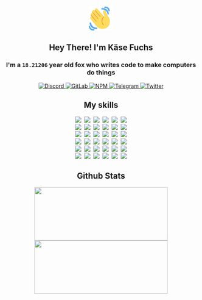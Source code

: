 <div><p align=center><img src=./resources/images/wave.gif width=64px height=64px></p><h2 align=center>Hey There! I'm Käse Fuchs</h2><h3 align=center>I'm a <code>18.21206</code> year old fox who writes code to make computers do things</h3><p align=center><a href=https://discord.com/users/507526681125322772><img alt=Discord src="https://img.shields.io/badge/Discord-5865F2?logo=discord&logoColor=white&style=flat-square#54747fb436eeed2631cab0abba6ad5c9"> </a><a href=https://gitlab.com/kasefuchs><img alt=GitLab src="https://img.shields.io/badge/GitLab-330F63?logo=gitlab&logoColor=white&style=flat-square#54747fb436eeed2631cab0abba6ad5c9"> </a><a href=https://npmjs.com/~kasefuchs><img alt=NPM src="https://img.shields.io/badge/NPM-CB3837?logo=npm&logoColor=white&style=flat-square#54747fb436eeed2631cab0abba6ad5c9"> </a><a href=https://t.me/kasefuchs><img alt=Telegram src="https://img.shields.io/badge/Telegram-2CA5E0?logo=telegram&logoColor=white&style=flat-square#54747fb436eeed2631cab0abba6ad5c9"> </a><a href=https://twitter.com/kasefuchs><img alt=Twitter src="https://img.shields.io/badge/Twitter-1DA1F2?logo=twitter&logoColor=white&style=flat-square#54747fb436eeed2631cab0abba6ad5c9"></a></p><h2 align=center>My skills</h2><p align=center><a href=https://aws.amazon.com/ ><picture><source srcset="https://skillicons.dev/icons?i=aws&theme=dark#54747fb436eeed2631cab0abba6ad5c9" media="(prefers-color-scheme: dark)"><source srcset="https://skillicons.dev/icons?i=aws&theme=light#54747fb436eeed2631cab0abba6ad5c9" media="(prefers-color-scheme: light), (prefers-color-scheme: no-preference)"><img src="https://skillicons.dev/icons?i=aws&theme=light#54747fb436eeed2631cab0abba6ad5c9"></picture></a>&nbsp;&nbsp;<a href=https://en.wikipedia.org/wiki/Bash_(Unix_shell)><picture><source srcset="https://skillicons.dev/icons?i=bash&theme=dark#54747fb436eeed2631cab0abba6ad5c9" media="(prefers-color-scheme: dark)"><source srcset="https://skillicons.dev/icons?i=bash&theme=light#54747fb436eeed2631cab0abba6ad5c9" media="(prefers-color-scheme: light), (prefers-color-scheme: no-preference)"><img src="https://skillicons.dev/icons?i=bash&theme=light#54747fb436eeed2631cab0abba6ad5c9"></picture></a>&nbsp;&nbsp;<a href=https://discord.com/developers/docs><picture><source srcset="https://skillicons.dev/icons?i=bots&theme=dark#54747fb436eeed2631cab0abba6ad5c9" media="(prefers-color-scheme: dark)"><source srcset="https://skillicons.dev/icons?i=bots&theme=light#54747fb436eeed2631cab0abba6ad5c9" media="(prefers-color-scheme: light), (prefers-color-scheme: no-preference)"><img src="https://skillicons.dev/icons?i=bots&theme=light#54747fb436eeed2631cab0abba6ad5c9"></picture></a>&nbsp;&nbsp;<a href=https://www.cloudflare.com/ ><picture><source srcset="https://skillicons.dev/icons?i=cloudflare&theme=dark#54747fb436eeed2631cab0abba6ad5c9" media="(prefers-color-scheme: dark)"><source srcset="https://skillicons.dev/icons?i=cloudflare&theme=light#54747fb436eeed2631cab0abba6ad5c9" media="(prefers-color-scheme: light), (prefers-color-scheme: no-preference)"><img src="https://skillicons.dev/icons?i=cloudflare&theme=light#54747fb436eeed2631cab0abba6ad5c9"></picture></a>&nbsp;&nbsp;<a href=https://en.wikipedia.org/wiki/CSS><picture><source srcset="https://skillicons.dev/icons?i=css&theme=dark#54747fb436eeed2631cab0abba6ad5c9" media="(prefers-color-scheme: dark)"><source srcset="https://skillicons.dev/icons?i=css&theme=light#54747fb436eeed2631cab0abba6ad5c9" media="(prefers-color-scheme: light), (prefers-color-scheme: no-preference)"><img src="https://skillicons.dev/icons?i=css&theme=light#54747fb436eeed2631cab0abba6ad5c9"></picture></a>&nbsp;&nbsp;<a href=https://www.docker.com/ ><picture><source srcset="https://skillicons.dev/icons?i=docker&theme=dark#54747fb436eeed2631cab0abba6ad5c9" media="(prefers-color-scheme: dark)"><source srcset="https://skillicons.dev/icons?i=docker&theme=light#54747fb436eeed2631cab0abba6ad5c9" media="(prefers-color-scheme: light), (prefers-color-scheme: no-preference)"><img src="https://skillicons.dev/icons?i=docker&theme=light#54747fb436eeed2631cab0abba6ad5c9"></picture></a><br><a href=https://www.electronjs.org/ ><picture><source srcset="https://skillicons.dev/icons?i=electron&theme=dark#54747fb436eeed2631cab0abba6ad5c9" media="(prefers-color-scheme: dark)"><source srcset="https://skillicons.dev/icons?i=electron&theme=light#54747fb436eeed2631cab0abba6ad5c9" media="(prefers-color-scheme: light), (prefers-color-scheme: no-preference)"><img src="https://skillicons.dev/icons?i=electron&theme=light#54747fb436eeed2631cab0abba6ad5c9"></picture></a>&nbsp;&nbsp;<a href=https://expressjs.com/ ><picture><source srcset="https://skillicons.dev/icons?i=express&theme=dark#54747fb436eeed2631cab0abba6ad5c9" media="(prefers-color-scheme: dark)"><source srcset="https://skillicons.dev/icons?i=express&theme=light#54747fb436eeed2631cab0abba6ad5c9" media="(prefers-color-scheme: light), (prefers-color-scheme: no-preference)"><img src="https://skillicons.dev/icons?i=express&theme=light#54747fb436eeed2631cab0abba6ad5c9"></picture></a>&nbsp;&nbsp;<a href=https://www.figma.com/ ><picture><source srcset="https://skillicons.dev/icons?i=figma&theme=dark#54747fb436eeed2631cab0abba6ad5c9" media="(prefers-color-scheme: dark)"><source srcset="https://skillicons.dev/icons?i=figma&theme=light#54747fb436eeed2631cab0abba6ad5c9" media="(prefers-color-scheme: light), (prefers-color-scheme: no-preference)"><img src="https://skillicons.dev/icons?i=figma&theme=light#54747fb436eeed2631cab0abba6ad5c9"></picture></a>&nbsp;&nbsp;<a href=https://firebase.google.com/ ><picture><source srcset="https://skillicons.dev/icons?i=firebase&theme=dark#54747fb436eeed2631cab0abba6ad5c9" media="(prefers-color-scheme: dark)"><source srcset="https://skillicons.dev/icons?i=firebase&theme=light#54747fb436eeed2631cab0abba6ad5c9" media="(prefers-color-scheme: light), (prefers-color-scheme: no-preference)"><img src="https://skillicons.dev/icons?i=firebase&theme=light#54747fb436eeed2631cab0abba6ad5c9"></picture></a>&nbsp;&nbsp;<a href=https://flask.palletsprojects.com/ ><picture><source srcset="https://skillicons.dev/icons?i=flask&theme=dark#54747fb436eeed2631cab0abba6ad5c9" media="(prefers-color-scheme: dark)"><source srcset="https://skillicons.dev/icons?i=flask&theme=light#54747fb436eeed2631cab0abba6ad5c9" media="(prefers-color-scheme: light), (prefers-color-scheme: no-preference)"><img src="https://skillicons.dev/icons?i=flask&theme=light#54747fb436eeed2631cab0abba6ad5c9"></picture></a>&nbsp;&nbsp;<a href=https://cloud.google.com/ ><picture><source srcset="https://skillicons.dev/icons?i=gcp&theme=dark#54747fb436eeed2631cab0abba6ad5c9" media="(prefers-color-scheme: dark)"><source srcset="https://skillicons.dev/icons?i=gcp&theme=light#54747fb436eeed2631cab0abba6ad5c9" media="(prefers-color-scheme: light), (prefers-color-scheme: no-preference)"><img src="https://skillicons.dev/icons?i=gcp&theme=light#54747fb436eeed2631cab0abba6ad5c9"></picture></a><br><a href=https://git-scm.com/ ><picture><source srcset="https://skillicons.dev/icons?i=git&theme=dark#54747fb436eeed2631cab0abba6ad5c9" media="(prefers-color-scheme: dark)"><source srcset="https://skillicons.dev/icons?i=git&theme=light#54747fb436eeed2631cab0abba6ad5c9" media="(prefers-color-scheme: light), (prefers-color-scheme: no-preference)"><img src="https://skillicons.dev/icons?i=git&theme=light#54747fb436eeed2631cab0abba6ad5c9"></picture></a>&nbsp;&nbsp;<a href=https://github.com/ ><picture><source srcset="https://skillicons.dev/icons?i=github&theme=dark#54747fb436eeed2631cab0abba6ad5c9" media="(prefers-color-scheme: dark)"><source srcset="https://skillicons.dev/icons?i=github&theme=light#54747fb436eeed2631cab0abba6ad5c9" media="(prefers-color-scheme: light), (prefers-color-scheme: no-preference)"><img src="https://skillicons.dev/icons?i=github&theme=light#54747fb436eeed2631cab0abba6ad5c9"></picture></a>&nbsp;&nbsp;<a href=https://gitlab.com/ ><picture><source srcset="https://skillicons.dev/icons?i=gitlab&theme=dark#54747fb436eeed2631cab0abba6ad5c9" media="(prefers-color-scheme: dark)"><source srcset="https://skillicons.dev/icons?i=gitlab&theme=light#54747fb436eeed2631cab0abba6ad5c9" media="(prefers-color-scheme: light), (prefers-color-scheme: no-preference)"><img src="https://skillicons.dev/icons?i=gitlab&theme=light#54747fb436eeed2631cab0abba6ad5c9"></picture></a>&nbsp;&nbsp;<a href=https://www.heroku.com/ ><picture><source srcset="https://skillicons.dev/icons?i=heroku&theme=dark#54747fb436eeed2631cab0abba6ad5c9" media="(prefers-color-scheme: dark)"><source srcset="https://skillicons.dev/icons?i=heroku&theme=light#54747fb436eeed2631cab0abba6ad5c9" media="(prefers-color-scheme: light), (prefers-color-scheme: no-preference)"><img src="https://skillicons.dev/icons?i=heroku&theme=light#54747fb436eeed2631cab0abba6ad5c9"></picture></a>&nbsp;&nbsp;<a href=https://en.wikipedia.org/wiki/HTML><picture><source srcset="https://skillicons.dev/icons?i=html&theme=dark#54747fb436eeed2631cab0abba6ad5c9" media="(prefers-color-scheme: dark)"><source srcset="https://skillicons.dev/icons?i=html&theme=light#54747fb436eeed2631cab0abba6ad5c9" media="(prefers-color-scheme: light), (prefers-color-scheme: no-preference)"><img src="https://skillicons.dev/icons?i=html&theme=light#54747fb436eeed2631cab0abba6ad5c9"></picture></a>&nbsp;&nbsp;<a href=https://en.wikipedia.org/wiki/JavaScript><picture><source srcset="https://skillicons.dev/icons?i=js&theme=dark#54747fb436eeed2631cab0abba6ad5c9" media="(prefers-color-scheme: dark)"><source srcset="https://skillicons.dev/icons?i=js&theme=light#54747fb436eeed2631cab0abba6ad5c9" media="(prefers-color-scheme: light), (prefers-color-scheme: no-preference)"><img src="https://skillicons.dev/icons?i=js&theme=light#54747fb436eeed2631cab0abba6ad5c9"></picture></a><br><a href=https://en.wikipedia.org/wiki/Linux><picture><source srcset="https://skillicons.dev/icons?i=linux&theme=dark#54747fb436eeed2631cab0abba6ad5c9" media="(prefers-color-scheme: dark)"><source srcset="https://skillicons.dev/icons?i=linux&theme=light#54747fb436eeed2631cab0abba6ad5c9" media="(prefers-color-scheme: light), (prefers-color-scheme: no-preference)"><img src="https://skillicons.dev/icons?i=linux&theme=light#54747fb436eeed2631cab0abba6ad5c9"></picture></a>&nbsp;&nbsp;<a href=https://mui.com/ ><picture><source srcset="https://skillicons.dev/icons?i=materialui&theme=dark#54747fb436eeed2631cab0abba6ad5c9" media="(prefers-color-scheme: dark)"><source srcset="https://skillicons.dev/icons?i=materialui&theme=light#54747fb436eeed2631cab0abba6ad5c9" media="(prefers-color-scheme: light), (prefers-color-scheme: no-preference)"><img src="https://skillicons.dev/icons?i=materialui&theme=light#54747fb436eeed2631cab0abba6ad5c9"></picture></a>&nbsp;&nbsp;<a href=https://en.wikipedia.org/wiki/Markdown><picture><source srcset="https://skillicons.dev/icons?i=md&theme=dark#54747fb436eeed2631cab0abba6ad5c9" media="(prefers-color-scheme: dark)"><source srcset="https://skillicons.dev/icons?i=md&theme=light#54747fb436eeed2631cab0abba6ad5c9" media="(prefers-color-scheme: light), (prefers-color-scheme: no-preference)"><img src="https://skillicons.dev/icons?i=md&theme=light#54747fb436eeed2631cab0abba6ad5c9"></picture></a>&nbsp;&nbsp;<a href=https://www.mongodb.com/ ><picture><source srcset="https://skillicons.dev/icons?i=mongodb&theme=dark#54747fb436eeed2631cab0abba6ad5c9" media="(prefers-color-scheme: dark)"><source srcset="https://skillicons.dev/icons?i=mongodb&theme=light#54747fb436eeed2631cab0abba6ad5c9" media="(prefers-color-scheme: light), (prefers-color-scheme: no-preference)"><img src="https://skillicons.dev/icons?i=mongodb&theme=light#54747fb436eeed2631cab0abba6ad5c9"></picture></a>&nbsp;&nbsp;<a href=https://www.mysql.com/ ><picture><source srcset="https://skillicons.dev/icons?i=mysql&theme=dark#54747fb436eeed2631cab0abba6ad5c9" media="(prefers-color-scheme: dark)"><source srcset="https://skillicons.dev/icons?i=mysql&theme=light#54747fb436eeed2631cab0abba6ad5c9" media="(prefers-color-scheme: light), (prefers-color-scheme: no-preference)"><img src="https://skillicons.dev/icons?i=mysql&theme=light#54747fb436eeed2631cab0abba6ad5c9"></picture></a>&nbsp;&nbsp;<a href=https://nextjs.org/ ><picture><source srcset="https://skillicons.dev/icons?i=nextjs&theme=dark#54747fb436eeed2631cab0abba6ad5c9" media="(prefers-color-scheme: dark)"><source srcset="https://skillicons.dev/icons?i=nextjs&theme=light#54747fb436eeed2631cab0abba6ad5c9" media="(prefers-color-scheme: light), (prefers-color-scheme: no-preference)"><img src="https://skillicons.dev/icons?i=nextjs&theme=light#54747fb436eeed2631cab0abba6ad5c9"></picture></a><br><a href=https://nodejs.org/en/ ><picture><source srcset="https://skillicons.dev/icons?i=nodejs&theme=dark#54747fb436eeed2631cab0abba6ad5c9" media="(prefers-color-scheme: dark)"><source srcset="https://skillicons.dev/icons?i=nodejs&theme=light#54747fb436eeed2631cab0abba6ad5c9" media="(prefers-color-scheme: light), (prefers-color-scheme: no-preference)"><img src="https://skillicons.dev/icons?i=nodejs&theme=light#54747fb436eeed2631cab0abba6ad5c9"></picture></a>&nbsp;&nbsp;<a href=https://www.postgresql.org/ ><picture><source srcset="https://skillicons.dev/icons?i=postgres&theme=dark#54747fb436eeed2631cab0abba6ad5c9" media="(prefers-color-scheme: dark)"><source srcset="https://skillicons.dev/icons?i=postgres&theme=light#54747fb436eeed2631cab0abba6ad5c9" media="(prefers-color-scheme: light), (prefers-color-scheme: no-preference)"><img src="https://skillicons.dev/icons?i=postgres&theme=light#54747fb436eeed2631cab0abba6ad5c9"></picture></a>&nbsp;&nbsp;<a href=https://learn.microsoft.com/en-us/powershell/ ><picture><source srcset="https://skillicons.dev/icons?i=powershell&theme=dark#54747fb436eeed2631cab0abba6ad5c9" media="(prefers-color-scheme: dark)"><source srcset="https://skillicons.dev/icons?i=powershell&theme=light#54747fb436eeed2631cab0abba6ad5c9" media="(prefers-color-scheme: light), (prefers-color-scheme: no-preference)"><img src="https://skillicons.dev/icons?i=powershell&theme=light#54747fb436eeed2631cab0abba6ad5c9"></picture></a>&nbsp;&nbsp;<a href=https://www.python.org/ ><picture><source srcset="https://skillicons.dev/icons?i=py&theme=dark#54747fb436eeed2631cab0abba6ad5c9" media="(prefers-color-scheme: dark)"><source srcset="https://skillicons.dev/icons?i=py&theme=light#54747fb436eeed2631cab0abba6ad5c9" media="(prefers-color-scheme: light), (prefers-color-scheme: no-preference)"><img src="https://skillicons.dev/icons?i=py&theme=light#54747fb436eeed2631cab0abba6ad5c9"></picture></a>&nbsp;&nbsp;<a href=https://www.raspberrypi.org/ ><picture><source srcset="https://skillicons.dev/icons?i=raspberrypi&theme=dark#54747fb436eeed2631cab0abba6ad5c9" media="(prefers-color-scheme: dark)"><source srcset="https://skillicons.dev/icons?i=raspberrypi&theme=light#54747fb436eeed2631cab0abba6ad5c9" media="(prefers-color-scheme: light), (prefers-color-scheme: no-preference)"><img src="https://skillicons.dev/icons?i=raspberrypi&theme=light#54747fb436eeed2631cab0abba6ad5c9"></picture></a>&nbsp;&nbsp;<a href=https://reactjs.org/ ><picture><source srcset="https://skillicons.dev/icons?i=react&theme=dark#54747fb436eeed2631cab0abba6ad5c9" media="(prefers-color-scheme: dark)"><source srcset="https://skillicons.dev/icons?i=react&theme=light#54747fb436eeed2631cab0abba6ad5c9" media="(prefers-color-scheme: light), (prefers-color-scheme: no-preference)"><img src="https://skillicons.dev/icons?i=react&theme=light#54747fb436eeed2631cab0abba6ad5c9"></picture></a><br><a href=https://redux.js.org/ ><picture><source srcset="https://skillicons.dev/icons?i=redux&theme=dark#54747fb436eeed2631cab0abba6ad5c9" media="(prefers-color-scheme: dark)"><source srcset="https://skillicons.dev/icons?i=redux&theme=light#54747fb436eeed2631cab0abba6ad5c9" media="(prefers-color-scheme: light), (prefers-color-scheme: no-preference)"><img src="https://skillicons.dev/icons?i=redux&theme=light#54747fb436eeed2631cab0abba6ad5c9"></picture></a>&nbsp;&nbsp;<a href=https://en.wikipedia.org/wiki/Regular_expression><picture><source srcset="https://skillicons.dev/icons?i=regex&theme=dark#54747fb436eeed2631cab0abba6ad5c9" media="(prefers-color-scheme: dark)"><source srcset="https://skillicons.dev/icons?i=regex&theme=light#54747fb436eeed2631cab0abba6ad5c9" media="(prefers-color-scheme: light), (prefers-color-scheme: no-preference)"><img src="https://skillicons.dev/icons?i=regex&theme=light#54747fb436eeed2631cab0abba6ad5c9"></picture></a>&nbsp;&nbsp;<a href=https://en.wikipedia.org/wiki/Sass_(stylesheet_language)><picture><source srcset="https://skillicons.dev/icons?i=sass&theme=dark#54747fb436eeed2631cab0abba6ad5c9" media="(prefers-color-scheme: dark)"><source srcset="https://skillicons.dev/icons?i=sass&theme=light#54747fb436eeed2631cab0abba6ad5c9" media="(prefers-color-scheme: light), (prefers-color-scheme: no-preference)"><img src="https://skillicons.dev/icons?i=sass&theme=light#54747fb436eeed2631cab0abba6ad5c9"></picture></a>&nbsp;&nbsp;<a href=https://www.typescriptlang.org/ ><picture><source srcset="https://skillicons.dev/icons?i=ts&theme=dark#54747fb436eeed2631cab0abba6ad5c9" media="(prefers-color-scheme: dark)"><source srcset="https://skillicons.dev/icons?i=ts&theme=light#54747fb436eeed2631cab0abba6ad5c9" media="(prefers-color-scheme: light), (prefers-color-scheme: no-preference)"><img src="https://skillicons.dev/icons?i=ts&theme=light#54747fb436eeed2631cab0abba6ad5c9"></picture></a>&nbsp;&nbsp;<a href=https://unity.com/ ><picture><source srcset="https://skillicons.dev/icons?i=unity&theme=dark#54747fb436eeed2631cab0abba6ad5c9" media="(prefers-color-scheme: dark)"><source srcset="https://skillicons.dev/icons?i=unity&theme=light#54747fb436eeed2631cab0abba6ad5c9" media="(prefers-color-scheme: light), (prefers-color-scheme: no-preference)"><img src="https://skillicons.dev/icons?i=unity&theme=light#54747fb436eeed2631cab0abba6ad5c9"></picture></a>&nbsp;&nbsp;<a href=https://workers.cloudflare.com/ ><picture><source srcset="https://skillicons.dev/icons?i=workers&theme=dark#54747fb436eeed2631cab0abba6ad5c9" media="(prefers-color-scheme: dark)"><source srcset="https://skillicons.dev/icons?i=workers&theme=light#54747fb436eeed2631cab0abba6ad5c9" media="(prefers-color-scheme: light), (prefers-color-scheme: no-preference)"><img src="https://skillicons.dev/icons?i=workers&theme=light#54747fb436eeed2631cab0abba6ad5c9"></picture></a><br></p><h2 align=center>Github Stats</h2><p align=center><picture><source srcset="https://github-readme-stats-kasefuchs.vercel.app/api/?count_private=true&hide_border=true&hide_rank=true&line_height=20&hide_title=true&username=Kasefuchs&theme=dark#54747fb436eeed2631cab0abba6ad5c9" media="(prefers-color-scheme: dark)"><source srcset="https://github-readme-stats-kasefuchs.vercel.app/api/?count_private=true&hide_border=true&hide_rank=true&line_height=20&hide_title=true&username=Kasefuchs&theme=light#54747fb436eeed2631cab0abba6ad5c9" media="(prefers-color-scheme: light), (prefers-color-scheme: no-preference)"><img align=middle width=350 height=140 src="https://github-readme-stats-kasefuchs.vercel.app/api/?count_private=true&hide_border=true&hide_rank=true&line_height=20&hide_title=true&username=Kasefuchs&theme=light#54747fb436eeed2631cab0abba6ad5c9"></picture><picture><source srcset="https://github-readme-stats-kasefuchs.vercel.app/api/top-langs/?count_private=true&hide_border=true&layout=compact&username=Kasefuchs&theme=dark#54747fb436eeed2631cab0abba6ad5c9" media="(prefers-color-scheme: dark)"><source srcset="https://github-readme-stats-kasefuchs.vercel.app/api/top-langs/?count_private=true&hide_border=true&layout=compact&username=Kasefuchs&theme=light#54747fb436eeed2631cab0abba6ad5c9" media="(prefers-color-scheme: light), (prefers-color-scheme: no-preference)"><img align=middle width=350 height=140 src="https://github-readme-stats-kasefuchs.vercel.app/api/top-langs/?count_private=true&hide_border=true&layout=compact&username=Kasefuchs&theme=light#54747fb436eeed2631cab0abba6ad5c9"></picture></p><img src="https://hit.yhype.me/github/profile?user_id=64592097#54747fb436eeed2631cab0abba6ad5c9" alt=""></div>